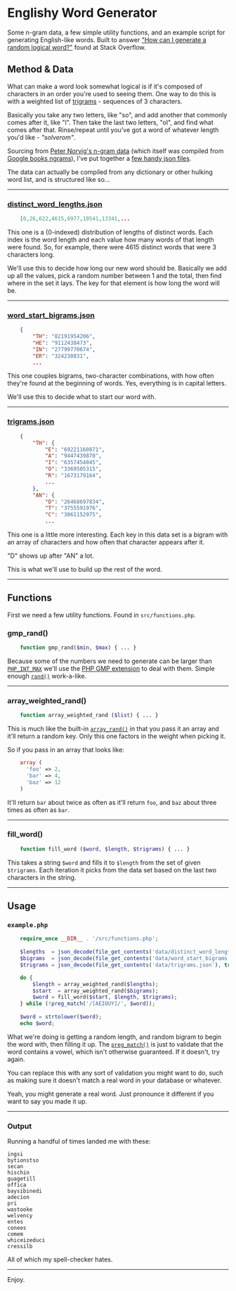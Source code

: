 Englishy Word Generator
=======================

Some n-gram data, a few simple utility functions, and an example script for generating English-like words. Built to answer ["How can I generate a random logical word?"](http://stackoverflow.com/questions/25966526/how-can-i-generate-a-random-logical-word) found at Stack Overflow.

## Method & Data ##

What can make a word look somewhat logical is if it's composed of characters in an order you're used to seeing them. One way to do this is with a weighted list of [trigrams](http://en.wikipedia.org/wiki/Trigram) - sequences of 3 characters.

Basically you take any two letters, like "so", and add another that commonly comes after it, like "l". Then take the last two letters, "ol", and find what comes after that. Rinse/repeat until you've got a word of whatever length you'd like - *"solverom"*.

Sourcing from [Peter Norvig's n-gram data](http://norvig.com/mayzner.html) (which itself was compiled from [Google books ngrams](http://storage.googleapis.com/books/ngrams/books/datasetsv2.html)), I've put together a [few handy json files](https://github.com/pcrov/Englishy-Word-Generator/tree/master/data).

The data can actually be compiled from any dictionary or other hulking word list, and is structured like so...

---

### [distinct_word_lengths.json](https://github.com/pcrov/Englishy-Word-Generator/blob/master/data/distinct_word_lengths.json) ###

```json
    [0,26,622,4615,6977,10541,13341,...
```

This one is a (0-indexed) distribution of lengths of distinct words. Each index is the word length and each value how many words of that length were found. So, for example, there were 4615 distinct words that were 3 characters long.

We'll use this to decide how long our new word should be. Basically we add up all the values, pick a random number between 1 and the total, then find where in the set it lays. The key for that element is how long the word will be.

---

### [word_start_bigrams.json](https://github.com/pcrov/Englishy-Word-Generator/blob/master/data/word_start_bigrams.json) ###

```json
    {
        "TH": "82191954206",
        "HE": "9112438473",
        "IN": "27799770674",
        "ER": "324230831",
        ...
```

This one couples bigrams, two-character combinations, with how often they're found at the beginning of words. Yes, everything is in capital letters.

We'll use this to decide what to start our word with.

---

### [trigrams.json](https://github.com/pcrov/Englishy-Word-Generator/blob/master/data/trigrams.json) ###

```json
    {
        "TH": {
            "E": "69221160871",
            "A": "9447439870",
            "I": "6357454845",
            "O": "3369505315",
            "R": "1673179164",
            ...
        },
        "AN": {
            "D": "26468697834",
            "T": "3755591976",
            "C": "3061152975",
            ...
```

This one is a little more interesting. Each key in this data set is a bigram with an array of characters and how often that character appears after it.

"D" shows up after "AN" a lot.

This is what we'll use to build up the rest of the word.

---

## Functions ##

First we need a few utility functions. Found in `src/functions.php`.

### gmp_rand() ###

```php
    function gmp_rand($min, $max) { ... }
```

Because some of the numbers we need to generate can be larger than [`PHP_INT_MAX`](http://php.net/manual/en/reserved.constants.php#constant.php-int-max) we'll use the [PHP GMP extension](http://php.net/manual/en/book.gmp.php) to deal with them. Simple enough [`rand()`](http://us1.php.net/manual/en/function.rand.php) work-a-like.

---

### array_weighted_rand() ###

```php
    function array_weighted_rand ($list) { ... }
```

This is much like the built-in [`array_rand()`](http://us2.php.net/manual/en/function.array-rand.php) in that you pass it an array and it'll return a random key. Only this one factors in the weight when picking it.

So if you pass in an array that looks like:

```php
    array (
      'foo' => 2,
      'bar' => 4,
      'baz' => 12
    )
```

It'll return `bar` about twice as often as it'll return `foo`, and `baz` about three times as often as `bar`.

---

### fill_word() ###

```php
    function fill_word ($word, $length, $trigrams) { ... }
```

This takes a string `$word` and fills it to `$length` from the set of given `$trigrams`. Each iteration it picks from the data set based on the last two characters in the string.

---

## Usage ##

### `example.php` ###

```php
    require_once __DIR__ . '/src/functions.php';
    
    $lengths  = json_decode(file_get_contents('data/distinct_word_lengths.json'), true);
    $bigrams  = json_decode(file_get_contents('data/word_start_bigrams.json'), true);
    $trigrams = json_decode(file_get_contents('data/trigrams.json'), true);

    do {
        $length = array_weighted_rand($lengths);
        $start  = array_weighted_rand($bigrams);
        $word = fill_word($start, $length, $trigrams);
    } while (!preg_match('/[AEIOUY]/', $word));
    
    $word = strtolower($word);
    echo $word;
```

What we're doing is getting a random length, and random bigram to begin the word with, then filling it up. The [`preg_match()`](http://us1.php.net/manual/en/function.preg-match.php) is just to validate that the word contains a vowel, which isn't otherwise guaranteed. If it doesn't, try again.

You can replace this with any sort of validation you might want to do, such as making sure it doesn't match a real word in your database or whatever.

Yeah, you might generate a real word. Just pronounce it different if you want to say you made it up.

---

### Output ###

Running a handful of times landed me with these:

    ingsi
    bytionstso
    secan
    hischin
    guagetill
    offica
    baysibinedi
    adecion
    pri
    wastooke
    welvency
    entes
    conees
    comem
    whiceizeduci
    cressilb

All of which my spell-checker hates.

---

Enjoy.